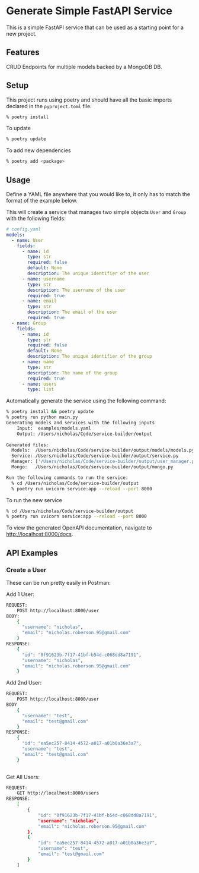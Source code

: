 # Generate Simple FastAPI Service

This is a simple FastAPI service that can be used as a starting point for a new project.

## Features

CRUD Endpoints for multiple models 
backed by a MongoDB DB.

## Setup

This project runs using poetry and should have all the basic imports declared in the `pyproject.toml` file.

```bash
% poetry install
```

To update 
```bash
% poetry update
```

To add new dependencies
```bash
% poetry add <package>
```

## Usage

Define a YAML file anywhere that you would like to, it only has to match the format of the example below.

This will create a service that manages two simple objects `User` and `Group` with the following fields:
```yaml
# config.yaml
models:
  - name: User
    fields:
      - name: id
        type: str
        required: false
        default: None
        description: The unique identifier of the user
      - name: username
        type: str
        description: The username of the user
        required: true
      - name: email
        type: str
        description: The email of the user
        required: true
  - name: Group
    fields:
      - name: id
        type: str
        required: false
        default: None
        description: The unique identifier of the group
      - name: name
        type: str
        description: The name of the group
        required: true
      - name: users
        type: list
```

Automatically generate the service using the following command:
```bash
% poetry install && poetry update
% poetry run python main.py
Generating models and services with the following inputs
    Input:  examples/models.yaml
    Output: /Users/nicholas/Code/service-builder/output
    
Generated files:
  Models:  /Users/nicholas/Code/service-builder/output/models/models.py
  Service: /Users/nicholas/Code/service-builder/output/service.py
  Manager: ['/Users/nicholas/Code/service-builder/output/user_manager.py', '/Users/nicholas/Code/service-builder/output/group_manager.py']
  Mongo:   /Users/nicholas/Code/service-builder/output/mongo.py

Run the following commands to run the service:
  % cd /Users/nicholas/Code/service-builder/output
  % poetry run uvicorn service:app --reload --port 8000
```

To run the new service 
```bash
% cd /Users/nicholas/Code/service-builder/output
% poetry run uvicorn service:app --reload --port 8000
```

To view the generated OpenAPI documentation, navigate to [http://localhost:8000/docs](http://localhost:8000/docs).

## API Examples

### Create a User

These can be run pretty easily in Postman:

Add 1 User:
```bash
REQUEST: 
    POST http://localhost:8000/user
BODY: 
    {
      "username": "nicholas",
      "email": "nicholas.roberson.95@gmail.com"
    }
RESPONSE:
    {
      "id": "0f91623b-7f17-41bf-b54d-c068dd8a7191",
      "username": "nicholas",
      "email": "nicholas.roberson.95@gmail.com"
    }
```

Add 2nd User:
```bash
REQUEST: 
    POST http://localhost:8000/user
BODY
    {
      "username": "test",
      "email": "test@gmail.com"
    }
RESPONSE:
    {
      "id": "ea5ec257-8414-4572-a017-a01b0a36e3a7",
      "username": "test",
      "email": "test@gmail.com"
    }
    
```

Get All Users:
```bash
REQUEST: 
    GET http://localhost:8000/users
RESPONSE:
    [
        {
            "id": "0f91623b-7f17-41bf-b54d-c068dd8a7191",
            "username": "nicholas",
            "email": "nicholas.roberson.95@gmail.com"
        },
        {
            "id": "ea5ec257-8414-4572-a017-a01b0a36e3a7",
            "username": "test",
            "email": "test@gmail.com"
        }
    ]
```